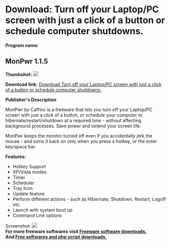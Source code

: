 # Download: Turn off your Laptop/PC screen with just a click of a button or schedule computer shutdowns.

**Program name:**

## MonPwr 1.1.5

  
**Thumbshot:** ![](http://www.freewarefiles.com/screenshot/monpwrcfnc_md.jpg)   
  
**Download link:** [Download Turn off your Laptop/PC screen with just a click of a button or schedule computer shutdowns.](http://freesoftwares.boysofts.com/MonPwr_program_59589.html)  
  


**Publisher's Description**  
  


MonPwr by Caffinc is a freeware that lets you turn off your Laptop/PC screen with just a click of a button, or schedule your computer to hibernate/restart/shutdown at a required time - without affecting background processes. Save power and extend your screen life. 

MonPwr keeps the monitor turned off even if you accidentally jerk the mouse - and turns it back on only when you press a hotkey, or the enter key/space bar.

**Features:**

  * Hotkey Support 
  * XP/Vista modes 
  * Timer 
  * Scheduler 
  * Tray Icon 
  * Update feature 
  * Perform different actions - such as Hibernate, Shutdown, Restart, Logoff etc. 
  * Launch with system boot up 
  * Command Line options 

  
  
Screenshot: ![](http://www.freewarefiles.com/screenshot/monpwrcfnc.jpg)   
**For more freeware softwares visit [Freeware software downloads.](http://freesoftwares.boysofts.com/)**   
**And [Free softwares and php script downloads.](http://www.boysofts.com/)**
